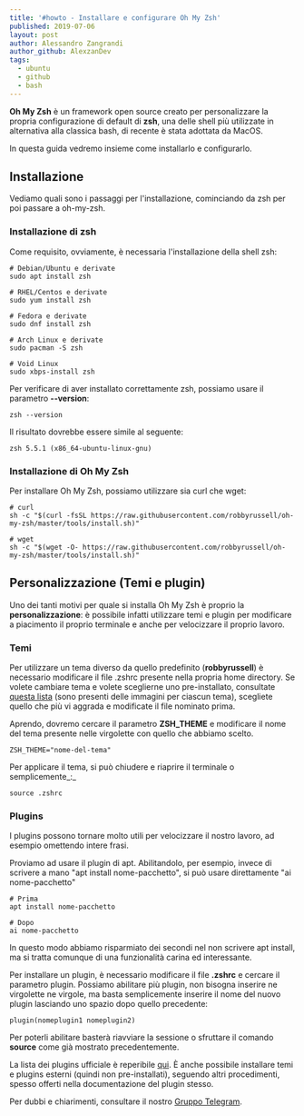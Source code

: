 ```yaml
---
title: '#howto - Installare e configurare Oh My Zsh'
published: 2019-07-06
layout: post
author: Alessandro Zangrandi
author_github: AlexzanDev
tags:
  - ubuntu  
  - github  
  - bash
---
```

**Oh My Zsh** è un framework open source creato per personalizzare la propria configurazione di default di **zsh**, una delle shell più utilizzate in alternativa alla classica bash, di recente è stata adottata da MacOS.

In questa guida vedremo insieme come installarlo e configurarlo.

## Installazione

Vediamo quali sono i passaggi per l'installazione, cominciando da zsh per poi passare a oh-my-zsh.

### Installazione di zsh

Come requisito, ovviamente, è necessaria l'installazione della shell zsh:

    # Debian/Ubuntu e derivate
    sudo apt install zsh
    
    # RHEL/Centos e derivate
    sudo yum install zsh
    
    # Fedora e derivate
    sudo dnf install zsh
    
    # Arch Linux e derivate
    sudo pacman -S zsh
    
    # Void Linux
    sudo xbps-install zsh

Per verificare di aver installato correttamente zsh, possiamo usare il parametro **--version**:

    zsh --version

Il risultato dovrebbe essere simile al seguente:

    zsh 5.5.1 (x86_64-ubuntu-linux-gnu)

### Installazione di Oh My Zsh

Per installare Oh My Zsh, possiamo utilizzare sia curl che wget:

    # curl
    sh -c "$(curl -fsSL https://raw.githubusercontent.com/robbyrussell/oh-my-zsh/master/tools/install.sh)"
    
    # wget
    sh -c "$(wget -O- https://raw.githubusercontent.com/robbyrussell/oh-my-zsh/master/tools/install.sh)"

## Personalizzazione (Temi e plugin)

Uno dei tanti motivi per quale si installa Oh My Zsh è proprio la **personalizzazione**: è possibile infatti utilizzare temi e plugin per modificare a piacimento il proprio terminale e anche per velocizzare il proprio lavoro.

### Temi

Per utilizzare un tema diverso da quello predefinito (**robbyrussell**) è necessario modificare il file .zshrc presente nella propria home directory. Se volete cambiare tema e volete sceglierne uno pre-installato, consultate [questa lista](https://github.com/robbyrussell/oh-my-zsh/wiki/Themes) (sono presenti delle immagini per ciascun tema), scegliete quello che più vi aggrada e modificate il file nominato prima.

Aprendo, dovremo cercare il parametro **ZSH_THEME** e modificare il nome del tema presente nelle virgolette con quello che abbiamo scelto.

    ZSH_THEME="nome-del-tema"

Per applicare il tema, si può chiudere e riaprire il terminale o semplicemente_:_

    source .zshrc

### Plugins

I plugins possono tornare molto utili per velocizzare il nostro lavoro, ad esempio omettendo intere frasi.

Proviamo ad usare il plugin di apt. Abilitandolo, per esempio, invece di scrivere a mano "apt install nome-pacchetto", si può usare direttamente "ai nome-pacchetto"

    # Prima
    apt install nome-pacchetto
    
    # Dopo
    ai nome-pacchetto

In questo modo abbiamo risparmiato dei secondi nel non scrivere apt install, ma si tratta comunque di una funzionalità carina ed interessante.

Per installare un plugin, è necessario modificare il file **.zshrc** e cercare il parametro plugin. Possiamo abilitare più plugin, non bisogna inserire ne virgolette ne virgole, ma basta semplicemente inserire il nome del nuovo plugin lasciando uno spazio dopo quello precedente:

    plugin(nomeplugin1 nomeplugin2)

Per poterli abilitare basterà riavviare la sessione o sfruttare il comando **source** come già mostrato precedentemente.

La lista dei plugins ufficiale è reperibile [qui](https://github.com/robbyrussell/oh-my-zsh/wiki/Plugins). È anche possibile installare temi e plugins esterni (quindi non pre-installati), seguendo altri procedimenti, spesso offerti nella documentazione del plugin stesso.

Per dubbi e chiarimenti, consultare il nostro [Gruppo Telegram](https://t.me/gentedilinux).